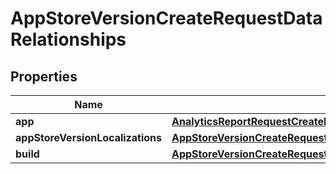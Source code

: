 

# AppStoreVersionCreateRequestDataRelationships


## Properties

| Name | Type | Description | Notes |
|------------ | ------------- | ------------- | -------------|
|**app** | [**AnalyticsReportRequestCreateRequestDataRelationshipsApp**](AnalyticsReportRequestCreateRequestDataRelationshipsApp.md) |  |  |
|**appStoreVersionLocalizations** | [**AppStoreVersionCreateRequestDataRelationshipsAppStoreVersionLocalizations**](AppStoreVersionCreateRequestDataRelationshipsAppStoreVersionLocalizations.md) |  |  [optional] |
|**build** | [**AppStoreVersionCreateRequestDataRelationshipsBuild**](AppStoreVersionCreateRequestDataRelationshipsBuild.md) |  |  [optional] |



